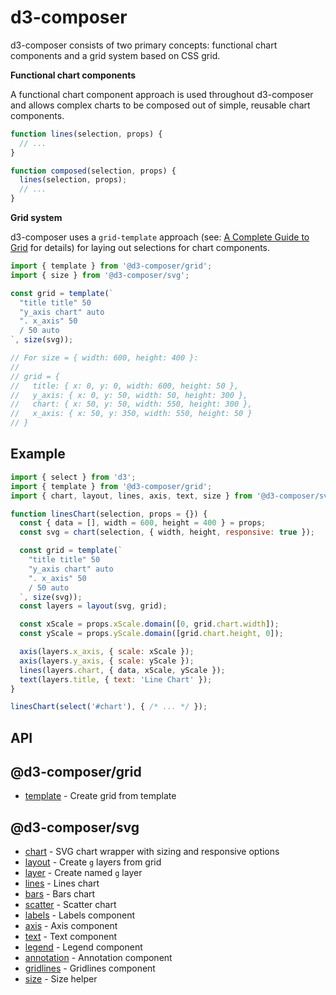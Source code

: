 # d3-composer

d3-composer consists of two primary concepts: functional chart components and a grid system based on CSS grid.

__Functional chart components__

A functional chart component approach is used throughout d3-composer and allows complex charts to be composed out of simple, reusable chart components.

```js
function lines(selection, props) {
  // ...
}

function composed(selection, props) {
  lines(selection, props);
  // ...
}
```

__Grid system__

d3-composer uses a `grid-template` approach (see: [A Complete Guide to Grid](https://css-tricks.com/snippets/css/complete-guide-grid/#article-header-id-15) for details) for laying out selections for chart components.

```js
import { template } from '@d3-composer/grid';
import { size } from '@d3-composer/svg';

const grid = template(`
  "title title" 50
  "y_axis chart" auto
  ". x_axis" 50
  / 50 auto
`, size(svg));

// For size = { width: 600, height: 400 }:
//
// grid = {
//   title: { x: 0, y: 0, width: 600, height: 50 },
//   y_axis: { x: 0, y: 50, width: 50, height: 300 },
//   chart: { x: 50, y: 50, width: 550, height: 300 },
//   x_axis: { x: 50, y: 350, width: 550, height: 50 }
// }
```

## Example

```js
import { select } from 'd3';
import { template } from '@d3-composer/grid';
import { chart, layout, lines, axis, text, size } from '@d3-composer/svg';

function linesChart(selection, props = {}) {
  const { data = [], width = 600, height = 400 } = props;
  const svg = chart(selection, { width, height, responsive: true });

  const grid = template(`
    "title title" 50
    "y_axis chart" auto
    ". x_axis" 50
    / 50 auto
  `, size(svg));
  const layers = layout(svg, grid);

  const xScale = props.xScale.domain([0, grid.chart.width]);
  const yScale = props.yScale.domain([grid.chart.height, 0]);

  axis(layers.x_axis, { scale: xScale });
  axis(layers.y_axis, { scale: yScale });
  lines(layers.chart, { data, xScale, yScale });
  text(layers.title, { text: 'Line Chart' });
}

linesChart(select('#chart'), { /* ... */ });
```

## API

## @d3-composer/grid

- [template](https://github.com/CSNW/d3-composer/blob/master/packages/grid/README.md#template) - Create grid from template

## @d3-composer/svg

- [chart](https://github.com/CSNW/d3-composer/blob/master/packages/svg/README.md#chart) - SVG chart wrapper with sizing and responsive options
- [layout](https://github.com/CSNW/d3-composer/blob/master/packages/svg/README.md#layout) - Create `g` layers from grid
- [layer](https://github.com/CSNW/d3-composer/blob/master/packages/svg/README.md#layer) - Create named `g` layer
- [lines](https://github.com/CSNW/d3-composer/blob/master/packages/svg/README.md#lines) - Lines chart
- [bars](https://github.com/CSNW/d3-composer/blob/master/packages/svg/README.md#bars) - Bars chart
- [scatter](https://github.com/CSNW/d3-composer/blob/master/packages/svg/README.md#scatter) - Scatter chart
- [labels](https://github.com/CSNW/d3-composer/blob/master/packages/svg/README.md#labels) - Labels component
- [axis](https://github.com/CSNW/d3-composer/blob/master/packages/svg/README.md#axis) - Axis component
- [text](https://github.com/CSNW/d3-composer/blob/master/packages/svg/README.md#text) - Text component
- [legend](https://github.com/CSNW/d3-composer/blob/master/packages/svg/README.md#legend) - Legend component
- [annotation](https://github.com/CSNW/d3-composer/blob/master/packages/svg/README.md#annotation) - Annotation component
- [gridlines](https://github.com/CSNW/d3-composer/blob/master/packages/svg/README.md#gridlines) - Gridlines component
- [size](https://github.com/CSNW/d3-composer/blob/master/packages/svg/README.md#size) - Size helper
